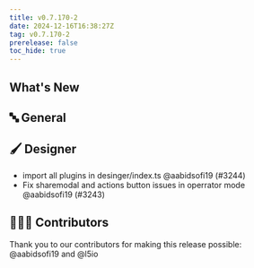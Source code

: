 ```yaml
---
title: v0.7.170-2
date: 2024-12-16T16:38:27Z
tag: v0.7.170-2
prerelease: false
toc_hide: true
---
```


## What's New
## 🔤 General
## 🖌️ Designer

- import all plugins in desinger/index.ts @aabidsofi19 (#3244)
- Fix sharemodal and actions button issues in operrator mode @aabidsofi19 (#3243)

## 👨🏽‍💻 Contributors

Thank you to our contributors for making this release possible:
@aabidsofi19 and @l5io
